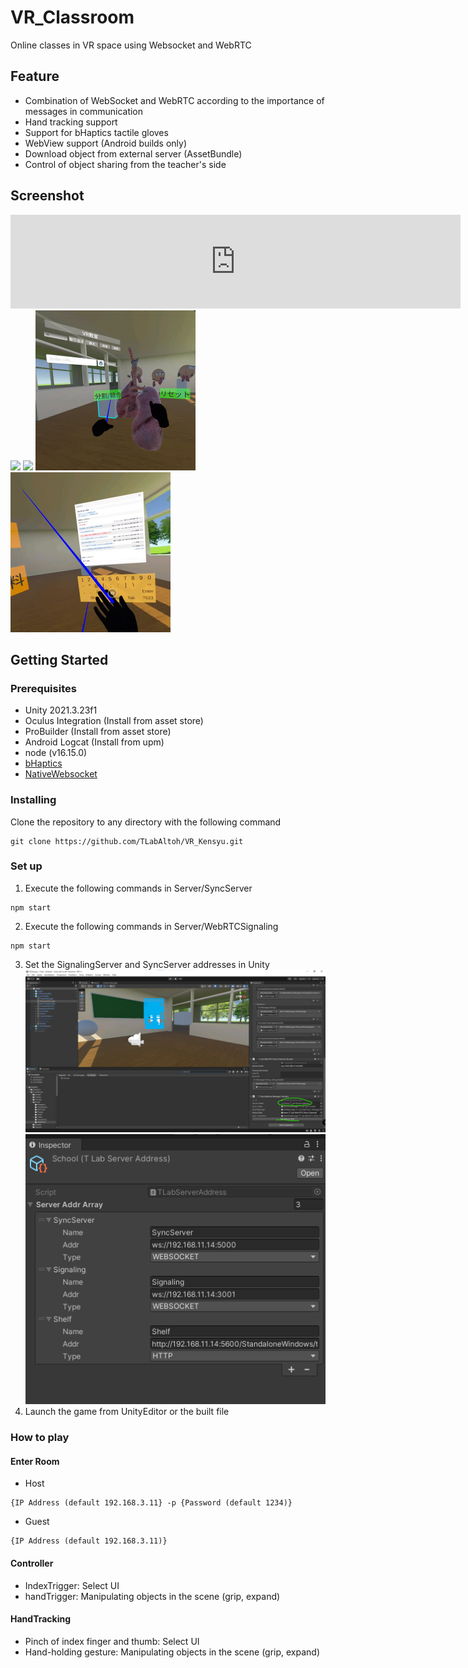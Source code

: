 # VR_Classroom
Online classes in VR space using Websocket and WebRTC

## Feature
- Combination of WebSocket and WebRTC according to the importance of messages in communication
- Hand tracking support  
- Support for bHaptics tactile gloves  
- WebView support (Android builds only)  
- Download object from external server (AssetBundle)  
- Control of object sharing from the teacher's side  

## Screenshot
<iframe width="720" src="https://www.youtube.com/embed/SZBbz0wVcFc" title="" frameborder="0" allow="accelerometer; autoplay; clipboard-write; encrypted-media; gyroscope; picture-in-picture; web-share" allowfullscreen></iframe>  
<img src="Media/tlab-grabbable-controller.gif" width="256">  
<img src="Media/tlab-grabbable-handtracking.gif" width="256">  
<img src="Media/vkensyu.jpeg" width="256">  
<img src="Media/support-webview.jpg" width="256">

## Getting Started

### Prerequisites
- Unity 2021.3.23f1  
- Oculus Integration (Install from asset store)  
- ProBuilder (Install from asset store)  
- Android Logcat (Install from upm)  
- node (v16.15.0)  
- [bHaptics](https://assetstore.unity.com/packages/tools/integration/bhaptics-haptic-plugin-76647)
- [NativeWebsocket](https://github.com/endel/NativeWebSocket)

### Installing
Clone the repository to any directory with the following command  
```
git clone https://github.com/TLabAltoh/VR_Kensyu.git
```

### Set up
1. Execute the following commands in Server/SyncServer
```
npm start
```
2. Execute the following commands in Server/WebRTCSignaling
```
npm start
```

3. Set the SignalingServer and SyncServer addresses in Unity
![server-setup](Media/server-setup.png)  
![server-addr-manager](Media/server-address-manager.png)  
4. Launch the game from UnityEditor or the built file

### How to play
#### Enter Room
- Host
```
{IP Address (default 192.168.3.11} -p {Password (default 1234)}
```
- Guest
```
{IP Address (default 192.168.3.11)}
```
#### Controller
- IndexTrigger: Select UI
- handTrigger: Manipulating objects in the scene (grip, expand)
#### HandTracking
- Pinch of index finger and thumb: Select UI
- Hand-holding gesture: Manipulating objects in the scene (grip, expand)
